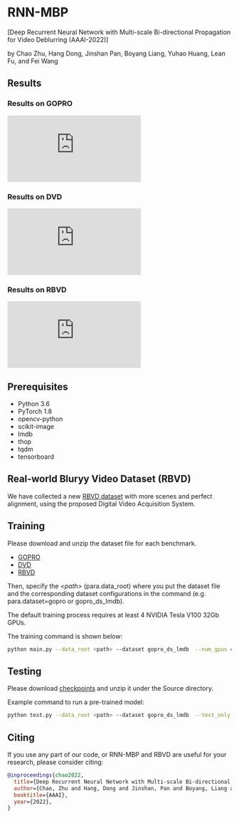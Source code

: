 # RNN-MBP
[Deep Recurrent Neural Network with Multi-scale Bi-directional Propagation for Video Deblurring (AAAI-2022)] 

by Chao Zhu, Hang Dong, Jinshan Pan, Boyang Liang, Yuhao Huang, Lean Fu, and Fei Wang


## Results

### Results on GOPRO
![image](https://github.com/XJTU-CVLAB-LOWLEVEL/RNN-MBP/Source/example_results/GOPRO/goproresult1.pdf)

### Results on DVD
![image](https://github.com/XJTU-CVLAB-LOWLEVEL/RNN-MBP/Source/example_results/DVD/DVD1.pdf)

### Results on RBVD
![image](https://github.com/XJTU-CVLAB-LOWLEVEL/RNN-MBP/Source/example_results/RBVD/RBVDresults_crop.pdf)


## Prerequisites

- Python 3.6
- PyTorch 1.8
- opencv-python
- scikit-image
- lmdb
- thop
- tqdm
- tensorboard



## Real-world Bluryy Video Dataset (RBVD)
We have collected a new [RBVD dataset](https://drive.google.com/drive/folders/1YQUIGdW4SCAQW5-dxg2lwjTig2XKLeSG?usp=sharing) with more scenes and perfect alignment, using the proposed Digital Video Acquisition System.



## Training
Please download and unzip the dataset file for each benchmark.

- [GOPRO](https://drive.google.com/file/d/1y4wvPdOG3mojpFCHTqLgriexhbjoWVkK/view?usp=sharing)
- [DVD](http://www.cs.ubc.ca/labs/imager/tr/2017/DeepVideoDeblurring/)
- [RBVD](https://drive.google.com/drive/folders/1YQUIGdW4SCAQW5-dxg2lwjTig2XKLeSG?usp=sharing)

Then, specify the *\<path\>* (para.data_root) where you put the dataset file and the corresponding dataset configurations in the command (e.g. para.dataset=gopro or gopro_ds_lmdb).

The default training process requires at least 4 NVIDIA Tesla V100 32Gb GPUs.

The training command is shown below:

```bash
python main.py --data_root <path> --dataset gopro_ds_lmdb  --num_gpus 4 --batch_size 4  --patch_size [256, 256]  --end_epoch 500
```


## Testing
Please download [checkpoints](https://drive.google.com/drive/folders/1i0EdcaSnSIrn38jm6nwKtANacTct083R?usp=sharing) and unzip it under the Source directory.

Example command to run a pre-trained model:

```bash
python test.py --data_root <path> --dataset gopro_ds_lmdb  --test_only --test_checkpoint <path>  --model RNN-MBP 
```


## Citing

If you use any part of our code, or RNN-MBP and RBVD are useful for your research, please consider citing:

```bibtex
@inproceedings{chao2022,
  title={Deep Recurrent Neural Network with Multi-scale Bi-directional Propagation for Video Deblurring},
  author={Chao, Zhu and Hang, Dong and Jinshan, Pan and Boyang, Liang and Yuhao, Huang and Lean, Fu and Fei, Wang},
  booktitle={AAAI},
  year={2022},
}
```
